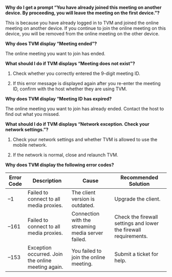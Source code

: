 **Why do I get a prompt “You have already joined this meeting on another device. By proceeding, you will leave the meeting on the first device.”?**

This is because you have already logged in to TVM and joined the online meeting on another device. If you continue to join the online meeting on this device, you will be removed from the online meeting on the other device.

**Why does TVM display “Meeting ended”?**

The online meeting you want to join has ended.

**What should I do if TVM displays “Meeting does not exist”?**

1. Check whether you correctly entered the 9-digit meeting ID.

2. If this error message is displayed again after you re-enter the meeting ID, confirm with the host whether they are using TVM.

**Why does TVM display “Meeting ID has expired?**

The online meeting you want to join has already ended. Contact the host to find out what you missed.

**What should I do if TVM displays “Network exception. Check your network settings.”?**

1. Check your network settings and whether TVM is allowed to use the mobile network.

2. If the network is normal, close and relaunch TVM.

**Why does TVM display the following error codes?**

| Error Code | Description | Cause | Recommended Solution |
| ------ | ------------------------ | -------------------------- | ------------------------------------ |
| –1 | Failed to connect to all media proxies. | The client version is outdated. | Upgrade the client. |
| –161 | Failed to connect to all media proxies. | Connection with the streaming media server failed. | Check the firewall settings and lower the firewall requirements. |
| –153 | Exception occurred. Join the online meeting again. | You failed to join the online meeting. | Submit a ticket for help. |

 

 
